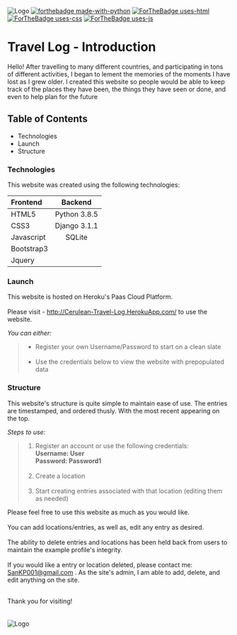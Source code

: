![Logo](https://i.ibb.co/y4wbWLd/Screen-Shot-2020-09-08-at-3-47-29-PM.png)
[![forthebadge made-with-python](http://ForTheBadge.com/images/badges/made-with-python.svg)](https://www.python.org/)
[![ForTheBadge uses-html](http://ForTheBadge.com/images/badges/uses-html.svg)](http://ForTheBadge.com)
[![ForTheBadge uses-css](http://ForTheBadge.com/images/badges/uses-css.svg)](http://ForTheBadge.com)
[![ForTheBadge uses-js](http://ForTheBadge.com/images/badges/uses-js.svg)](http://ForTheBadge.com)



# Travel Log - Introduction
Hello! After travelling to many different countries, and participating in tons of different activities, I began to lement the memories of the moments I have lost as I grew older. I created this website so people would be able to keep track of the places they have been, the things they have seen or done, and even to help plan for the future


## Table of Contents
  * Technologies
  * Launch
  * Structure

  
### Technologies
This website was created using the following technologies:

|   Frontend   |    Backend     |
| :----------- | :------------: |
|    HTML5     |    Python 3.8.5|
|    CSS3      |   Django 3.1.1 |
|   Javascript |    SQLite      |
| Bootstrap3   |                |
|Jquery        |                |


### Launch

This website is hosted on Heroku's Paas Cloud Platform. <br><br>
Please visit - <a href="http://cerulean-travel-log.herokuapp.com/" target="_blank"> http://Cerulean-Travel-Log.HerokuApp.com/ </a>
to use the website.

*You can either:*
> * Register your own Username/Password to start on a clean slate<br><br>
> * Use the credentials below to view the website with prepopulated data

### Structure

This website's structure is quite simple to maintain ease of use. The entries are timestamped, and ordered thusly. With the most recent appearing on the top.

*Steps to use:*

> 1) Register an account or use the following credentials:<br>
  **Username: User<br> 
  Password: Password1 <br><br>**
> 2) Create a location<br><br>
> 3) Start creating entries associated with that location (editing them as needed)

Please feel free to use this website as much as you would like.<br><br> You can add locations/entries, as well as, edit any entry as desired.<br><br>
The ability to delete entries and locations has been held back from users to maintain the example profile's integrity. <br> <br>
If you would like a entry or location deleted, please contact me:<a href="mailto:sankp001@gmail.com"> SanKP001@gmail.com </a>. As the site's admin, I am able to add, delete, and edit anything on the site.<br><br>

Thank you for visiting! <br><br><br>
![Logo](https://i.ibb.co/nr2trL4/Screen-Shot-2020-09-08-at-4-20-44-PM.png)
